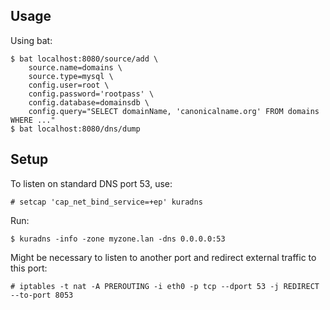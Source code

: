 ## Usage

Using bat:

```
$ bat localhost:8080/source/add \
	source.name=domains \
	source.type=mysql \
	config.user=root \
	config.password='rootpass' \
	config.database=domainsdb \
	config.query="SELECT domainName, 'canonicalname.org' FROM domains WHERE ..."
$ bat localhost:8080/dns/dump
```

## Setup

To listen on standard DNS port 53, use:
```
# setcap 'cap_net_bind_service=+ep' kuradns
```

Run:
```
$ kuradns -info -zone myzone.lan -dns 0.0.0.0:53
```

Might be necessary to listen to another port and redirect external traffic to this port:
```
# iptables -t nat -A PREROUTING -i eth0 -p tcp --dport 53 -j REDIRECT --to-port 8053
```

